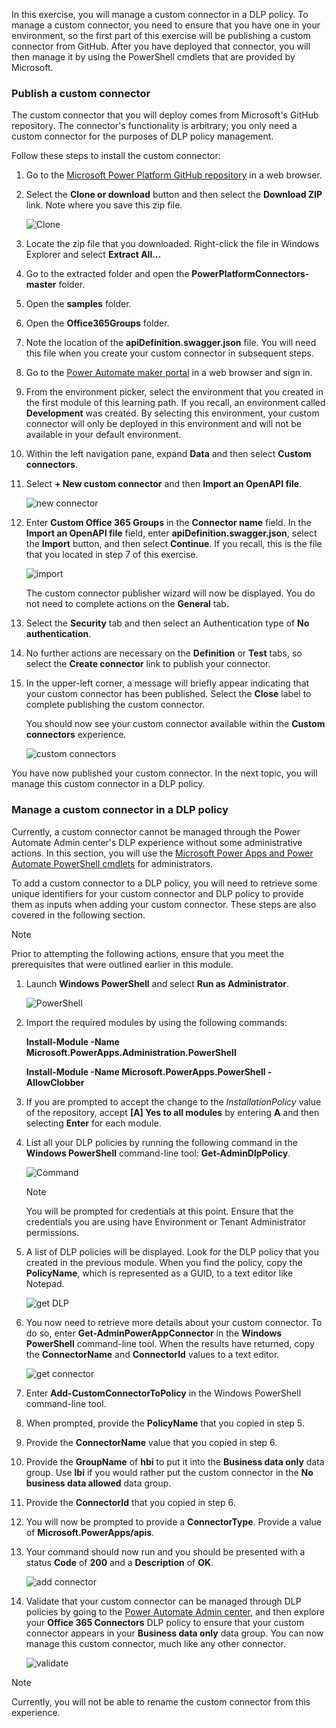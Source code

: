 In this exercise, you will manage a custom connector in a DLP
policy. To manage a custom connector, you need to ensure that you have one
in your environment, so the first part of this exercise will be
publishing a custom connector from GitHub. After you have deployed that connector,
you will then manage it by using the PowerShell cmdlets that are provided by Microsoft.

### Publish a custom connector

The custom connector that you will deploy comes from Microsoft's
GitHub repository. The connector's functionality is arbitrary; you only need a custom connector for the purposes of DLP policy management.

Follow these steps to install the custom connector:

1.  Go to the [Microsoft Power Platform GitHub repository](https://github.com/microsoft/PowerPlatformConnectors/?azure-portal=true) in a web browser.

2.  Select the **Clone or download** button and then select the **Download ZIP** link. Note where you save this zip file.

    ![Clone](../media/8-clone.png)

3.  Locate the zip file that you downloaded. Right-click the file in Windows Explorer and select **Extract All...**

4.  Go to the extracted folder and open the **PowerPlatformConnectors-master** folder.

5.  Open the **samples** folder.

6.  Open the **Office365Groups** folder.

7.  Note the location of the **apiDefinition.swagger.json** file. You will need this file when you create your custom connector in subsequent steps.

8.  Go to the [Power Automate maker portal](https://flow.microsoft.com/?azure-portal=true) in a web browser and sign in.

9.  From the environment picker, select the environment that you created in the first module of this learning path. If you recall, an environment called **Development** was created. By selecting this environment, your custom connector will only be deployed in this environment and will not be available in your default environment.

10. Within the left navigation pane, expand **Data** and then select **Custom connectors**.

11. Select **+ New custom connector** and then **Import an OpenAPI file**.

    ![new connector](../media/9-new-connector.png)

12. Enter **Custom Office 365 Groups** in the **Connector name** field. In the **Import an OpenAPI file** field, enter **apiDefinition.swagger.json**, select the **Import** button, and then select **Continue**. If you recall, this is the file that you located in step 7 of this exercise.

    ![import](../media/10-import.png)

    The custom connector publisher wizard will now be displayed. You do not need to complete actions on the **General** tab.

13. Select the **Security** tab and then select an Authentication type of **No authentication**.

14. No further actions are necessary on the **Definition** or **Test** tabs, so select the **Create connector** link to publish your  connector.

15. In the upper-left corner, a message will briefly appear indicating that your custom connector has been published. Select the **Close** label to complete publishing the custom connector.

    You should now see your custom connector available within the **Custom connectors** experience.

    ![custom connectors](../media/11-custom-connectors.png)

You have now published your custom connector. In the next topic, you will manage this custom connector in a DLP policy.

### Manage a custom connector in a DLP policy

Currently, a custom connector cannot be managed through the Power Automate Admin center's DLP experience without some administrative actions. In this section, you will use the [Microsoft Power Apps and Power Automate PowerShell cmdlets](https://docs.microsoft.com/power-platform/admin/powerapps-powershell/?azure-portal=true) for administrators.

To add a custom connector to a DLP policy, you will need to retrieve some 
unique identifiers for your custom connector and DLP policy 
to provide them as inputs when adding your
custom connector. These steps are also covered in the following section.

> [!NOTE]
> Prior to attempting the following actions, ensure that you meet the prerequisites that were outlined earlier in this module.

1.  Launch **Windows PowerShell** and select **Run as Administrator**.

    ![PowerShell](../media/12-powershell.png)

2.  Import the required modules by using the following commands:

    **Install-Module -Name Microsoft.PowerApps.Administration.PowerShell**

    **Install-Module -Name Microsoft.PowerApps.PowerShell -AllowClobber**

3.  If you are prompted to accept the change to the *InstallationPolicy* value of the repository, accept **[A] Yes to all modules** by entering **A** and then selecting **Enter** for each module.

4.  List all your DLP policies by running the following command in the **Windows PowerShell** command-line tool: **Get-AdminDlpPolicy**.

    ![Command](../media/12a-command.png)

	> [!NOTE]
	> You will be prompted for credentials at this point. Ensure that the credentials you are using have Environment or Tenant Administrator permissions.

5.  A list of DLP policies will be displayed. Look for the DLP policy that you created in the previous module. When you find the policy, copy the **PolicyName**, which is represented as a GUID, to a text editor like Notepad.

    ![get DLP](../media/13-get-dlp.png)

6.  You now need to retrieve more details about your custom connector. To do so, enter **Get-AdminPowerAppConnector** in the **Windows PowerShell** command-line tool. When the results have returned, copy the **ConnectorName** and **ConnectorId** values to a text editor.

    ![get connector](../media/14-get-connector.png)

7.  Enter **Add-CustomConnectorToPolicy** in the Windows PowerShell command-line tool.

8.  When prompted, provide the **PolicyName** that you copied in step 5.

9.  Provide the **ConnectorName** value that you copied in step 6.

10. Provide the **GroupName** of **hbi** to put it into the **Business data only** data group. Use **lbi** if you would rather put the custom connector in the **No business data allowed** data group.

11. Provide the **ConnectorId** that you copied in step 6.

12. You will now be prompted to provide a **ConnectorType**. Provide a value of **Microsoft.PowerApps/apis**.

13. Your command should now run and you should be presented with a status **Code** of **200** and a **Description** of **OK**.

    ![add connector](../media/15-add-connector.png)

14. Validate that your custom connector can be managed through DLP policies by going to the [Power Automate Admin center](https://admin.flow.microsoft.com/apiPolicies/?azure-portal=true), and then explore your **Office 365 Connectors** DLP policy to ensure that your custom connector appears in your **Business data only** data group. You can now manage this custom connector, much like any other connector.

	![validate](../media/16-validate.png)

> [!NOTE]
> Currently, you will not be able to rename the custom connector from this experience.

